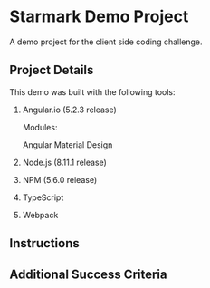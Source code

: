 Starmark Demo Project
=====================

A demo project for the client side coding challenge.

Project Details
---------------
This demo was built with the following tools:

1. Angular.io (5.2.3 release)

   Modules: 

   Angular Material Design

2. Node.js (8.11.1 release)
3. NPM (5.6.0 release)
4. TypeScript
5. Webpack

Instructions
------------

Additional Success Criteria
---------------------------






